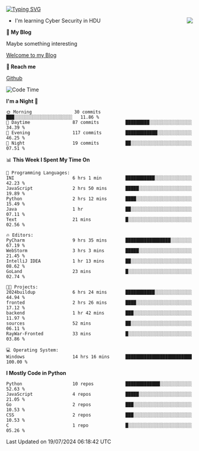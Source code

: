 [![Typing SVG](https://readme-typing-svg.herokuapp.com?font=Fira+Code&pause=1000&random=false&width=450&height=60&lines=Hello+%F0%9F%91%8B%F0%9F%8F%BB;I'm+JBNRZ)](https://git.io/typing-svg)

<a href="#">
  <img align="right" src="https://github-readme-stats.vercel.app/api?username=JBNRZ&show_icons=true&bg_color=15,f2f7fd,E0EAFC" />
</a>

- I'm learning Cyber Security in HDU

 **🌱 My Blog**

Maybe something interesting

[Welcome to my Blog](https://jbnrz.com.cn/)

 **💬 Reach me** 

[Github](https://github.com/JBNRZ)


<!--START_SECTION:waka-->
![Code Time](http://img.shields.io/badge/Code%20Time-605%20hrs%2022%20mins-blue)

**I'm a Night 🦉** 

```text
🌞 Morning                30 commits          ███░░░░░░░░░░░░░░░░░░░░░░   11.86 % 
🌆 Daytime                87 commits          █████████░░░░░░░░░░░░░░░░   34.39 % 
🌃 Evening                117 commits         ████████████░░░░░░░░░░░░░   46.25 % 
🌙 Night                  19 commits          ██░░░░░░░░░░░░░░░░░░░░░░░   07.51 % 
```


📊 **This Week I Spent My Time On** 

```text
💬 Programming Languages: 
INI                      6 hrs 1 min         ███████████░░░░░░░░░░░░░░   42.23 % 
JavaScript               2 hrs 50 mins       █████░░░░░░░░░░░░░░░░░░░░   19.89 % 
Python                   2 hrs 12 mins       ████░░░░░░░░░░░░░░░░░░░░░   15.49 % 
Java                     1 hr                ██░░░░░░░░░░░░░░░░░░░░░░░   07.11 % 
Text                     21 mins             █░░░░░░░░░░░░░░░░░░░░░░░░   02.56 % 

🔥 Editors: 
PyCharm                  9 hrs 35 mins       █████████████████░░░░░░░░   67.19 % 
WebStorm                 3 hrs 3 mins        █████░░░░░░░░░░░░░░░░░░░░   21.45 % 
IntelliJ IDEA            1 hr 13 mins        ██░░░░░░░░░░░░░░░░░░░░░░░   08.62 % 
GoLand                   23 mins             █░░░░░░░░░░░░░░░░░░░░░░░░   02.74 % 

🐱‍💻 Projects: 
2024buildup              6 hrs 24 mins       ███████████░░░░░░░░░░░░░░   44.94 % 
fronted                  2 hrs 26 mins       ████░░░░░░░░░░░░░░░░░░░░░   17.12 % 
backend                  1 hr 42 mins        ███░░░░░░░░░░░░░░░░░░░░░░   11.97 % 
sources                  52 mins             ██░░░░░░░░░░░░░░░░░░░░░░░   06.11 % 
RayWar-Fronted           33 mins             █░░░░░░░░░░░░░░░░░░░░░░░░   03.86 % 

💻 Operating System: 
Windows                  14 hrs 16 mins      █████████████████████████   100.00 % 
```

**I Mostly Code in Python** 

```text
Python                   10 repos            █████████████░░░░░░░░░░░░   52.63 % 
JavaScript               4 repos             █████░░░░░░░░░░░░░░░░░░░░   21.05 % 
Go                       2 repos             ███░░░░░░░░░░░░░░░░░░░░░░   10.53 % 
CSS                      2 repos             ███░░░░░░░░░░░░░░░░░░░░░░   10.53 % 
C                        1 repo              █░░░░░░░░░░░░░░░░░░░░░░░░   05.26 % 
```




 Last Updated on 19/07/2024 06:18:42 UTC
<!--END_SECTION:waka-->
